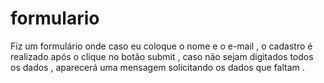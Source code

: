 # formulario

Fiz um formulário onde caso eu coloque o nome e o e-mail , o cadastro é realizado após o clique no botão submit , caso não sejam digitados todos os dados ,
aparecerá uma mensagem solicitando os dados que faltam .
